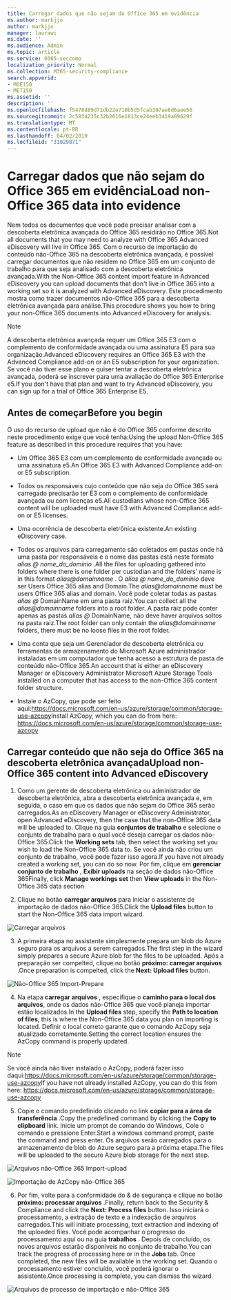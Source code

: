 ```yaml
---
title: Carregar dados que não sejam do Office 365 em evidência
ms.author: markjjo
author: markjjo
manager: laurawi
ms.date: ''
ms.audience: Admin
ms.topic: article
ms.service: O365-seccomp
localization_priority: Normal
ms.collection: M365-security-compliance
search.appverid:
- MOE150
- MET150
ms.assetid: ''
description: ''
ms.openlocfilehash: f5478d89d71db22e710b5d5fcab397ae8d6aee56
ms.sourcegitcommit: 2c5834235c32b2616e1813ce24eeb3419a09629f
ms.translationtype: MT
ms.contentlocale: pt-BR
ms.lasthandoff: 04/02/2019
ms.locfileid: "31029871"
---
```

# <a name="load-non-office-365-data-into-evidence"></a><span data-ttu-id="5a06a-102">Carregar dados que não sejam do Office 365 em evidência</span><span class="sxs-lookup"><span data-stu-id="5a06a-102">Load non-Office 365 data into evidence</span></span>

<span data-ttu-id="5a06a-103">Nem todos os documentos que você pode precisar analisar com a descoberta eletrônica avançada do Office 365 residirão no Office 365.</span><span class="sxs-lookup"><span data-stu-id="5a06a-103">Not all documents that you may need to analyze with Office 365 Advanced eDiscovery will live in Office 365.</span></span> <span data-ttu-id="5a06a-104">Com o recurso de importação de conteúdo não-Office 365 na descoberta eletrônica avançada, é possível carregar documentos que não residem no Office 365 em um conjunto de trabalho para que seja analisado com a descoberta eletrônica avançada.</span><span class="sxs-lookup"><span data-stu-id="5a06a-104">With the Non-Office 365 content import feature in Advanced eDiscovery you can upload documents that don't live in Office 365 into a working set so it is analyzed with Advanced eDiscovery.</span></span> <span data-ttu-id="5a06a-105">Este procedimento mostra como trazer documentos não-Office 365 para a descoberta eletrônica avançada para análise.</span><span class="sxs-lookup"><span data-stu-id="5a06a-105">This procedure shows you how to bring your non-Office 365 documents into Advanced eDiscovery for analysis.</span></span>

>[!Note]
><span data-ttu-id="5a06a-106">A descoberta eletrônica avançada requer um Office 365 E3 com o complemento de conformidade avançada ou uma assinatura E5 para sua organização.</span><span class="sxs-lookup"><span data-stu-id="5a06a-106">Advanced eDiscovery requires an Office 365 E3 with the Advanced Compliance add-on or an E5 subscription for your organization.</span></span> <span data-ttu-id="5a06a-107">Se você não tiver esse plano e quiser tentar a descoberta eletrônica avançada, poderá se inscrever para uma avaliação do Office 365 Enterprise e5.</span><span class="sxs-lookup"><span data-stu-id="5a06a-107">If you don't have that plan and want to try Advanced eDiscovery, you can sign up for a trial of Office 365 Enterprise E5.</span></span>

## <a name="before-you-begin"></a><span data-ttu-id="5a06a-108">Antes de começar</span><span class="sxs-lookup"><span data-stu-id="5a06a-108">Before you begin</span></span>
<span data-ttu-id="5a06a-109">O uso do recurso de upload que não é do Office 365 conforme descrito neste procedimento exige que você tenha:</span><span class="sxs-lookup"><span data-stu-id="5a06a-109">Using the upload Non-Office 365 feature as described in this procedure requires that you have:</span></span>

- <span data-ttu-id="5a06a-110">Um Office 365 E3 com um complemento de conformidade avançada ou uma assinatura e5.</span><span class="sxs-lookup"><span data-stu-id="5a06a-110">An Office 365 E3 with Advanced Compliance add-on or E5 subscription.</span></span>

- <span data-ttu-id="5a06a-111">Todos os responsáveis cujo conteúdo que não seja do Office 365 será carregado precisarão ter E3 com o complemento de conformidade avançada ou com licenças e5.</span><span class="sxs-lookup"><span data-stu-id="5a06a-111">All custodians whose non-Office 365 content will be uploaded must have E3 with Advanced Compliance add-on or E5 licenses.</span></span>

- <span data-ttu-id="5a06a-112">Uma ocorrência de descoberta eletrônica existente.</span><span class="sxs-lookup"><span data-stu-id="5a06a-112">An existing eDiscovery case.</span></span>

- <span data-ttu-id="5a06a-113">Todos os arquivos para carregamento são coletados em pastas onde há uma pasta por responsáveis e o nome das pastas está neste formato *alias @ nome_do_domínio* .</span><span class="sxs-lookup"><span data-stu-id="5a06a-113">All the files for uploading gathered into folders where there is one folder per custodian and the folders' name is in this format *alias@domainname* .</span></span> <span data-ttu-id="5a06a-114">O *alias @ nome_do_domínio* deve ser Users Office 365 alias and Domain.</span><span class="sxs-lookup"><span data-stu-id="5a06a-114">The *alias@domainname* must be users Office 365 alias and domain.</span></span> <span data-ttu-id="5a06a-115">Você pode coletar todas as pastas *alias @* DomainName em uma pasta raiz.</span><span class="sxs-lookup"><span data-stu-id="5a06a-115">You can collect all the *alias@domainname* folders into a root folder.</span></span> <span data-ttu-id="5a06a-116">A pasta raiz pode conter apenas as pastas *alias @* DomainName, não deve haver arquivos soltos na pasta raiz.</span><span class="sxs-lookup"><span data-stu-id="5a06a-116">The root folder can only contain the *alias@domainname* folders, there must be no loose files in the root folder.</span></span>

- <span data-ttu-id="5a06a-117">Uma conta que seja um Gerenciador de descoberta eletrônica ou ferramentas de armazenamento do Microsoft Azure administrador instaladas em um computador que tenha acesso à estrutura de pasta de conteúdo não-Office 365.</span><span class="sxs-lookup"><span data-stu-id="5a06a-117">An account that is either an eDiscovery Manager or eDiscovery Administrator Microsoft Azure Storage Tools installed on a computer that has access to the non-Office 365 content folder structure.</span></span>

- <span data-ttu-id="5a06a-118">Instale o AzCopy, que pode ser feito aqui:https://docs.microsoft.com/en-us/azure/storage/common/storage-use-azcopy</span><span class="sxs-lookup"><span data-stu-id="5a06a-118">Install AzCopy, which you can do from here: https://docs.microsoft.com/en-us/azure/storage/common/storage-use-azcopy</span></span>

## <a name="upload-non-office-365-content-into-advanced-ediscovery"></a><span data-ttu-id="5a06a-119">Carregar conteúdo que não seja do Office 365 na descoberta eletrônica avançada</span><span class="sxs-lookup"><span data-stu-id="5a06a-119">Upload non-Office 365 content into Advanced eDiscovery</span></span>

1. <span data-ttu-id="5a06a-120">Como um gerente de descoberta eletrônica ou administrador de descoberta eletrônica, abra a descoberta eletrônica avançada e, em seguida, o caso em que os dados que não sejam do Office 365 serão carregados.</span><span class="sxs-lookup"><span data-stu-id="5a06a-120">As an eDiscovery Manager or eDiscovery Administrator, open Advanced eDiscovery, then the case that the non-Office 365 data will be uploaded to.</span></span>  <span data-ttu-id="5a06a-121">Clique na guia **conjuntos de trabalho** e selecione o conjunto de trabalho para o qual você deseja carregar os dados não-Office 365.</span><span class="sxs-lookup"><span data-stu-id="5a06a-121">Click the **Working sets** tab, then select the working set you wish to load the Non-Office 365 data to.</span></span>  <span data-ttu-id="5a06a-122">Se você ainda não criou um conjunto de trabalho, você pode fazer isso agora.</span><span class="sxs-lookup"><span data-stu-id="5a06a-122">If you have not already created a working set, you can do so now.</span></span>  <span data-ttu-id="5a06a-123">Por fim, clique em **gerenciar conjunto de trabalho** , **Exibir uploads** na seção de dados não-Office 365</span><span class="sxs-lookup"><span data-stu-id="5a06a-123">Finally, click **Manage workings set** then **View uploads** in the Non-Office 365 data section</span></span>

2. <span data-ttu-id="5a06a-124">Clique no botão **carregar arquivos** para iniciar o assistente de importação de dados não-Office 365.</span><span class="sxs-lookup"><span data-stu-id="5a06a-124">Click the **Upload files** button to start the Non-Office 365 data import wizard.</span></span>

![Carregar arquivos](../media/574f4059-4146-4058-9df3-ec97cf28d7c7.png)

3. <span data-ttu-id="5a06a-126">A primeira etapa no assistente simplesmente prepara um blob do Azure seguro para os arquivos a serem carregados.</span><span class="sxs-lookup"><span data-stu-id="5a06a-126">The first step in the wizard simply prepares a secure Azure blob for the files to be uploaded.</span></span>  <span data-ttu-id="5a06a-127">Após a preparação ser compelted, clique no botão **próximo: carregar arquivos** .</span><span class="sxs-lookup"><span data-stu-id="5a06a-127">Once preparation is compelted, click the **Next: Upload files** button.</span></span>

![Não-Office 365 Import-Prepare](../media/0670a347-a578-454a-9b3d-e70ef47aec57.png)
 
4. <span data-ttu-id="5a06a-129">Na etapa **carregar arquivos** , especifique o **caminho para o local dos arquivos**, onde os dados não-Office 365 que você planeja importar estão localizados.</span><span class="sxs-lookup"><span data-stu-id="5a06a-129">In the **Upload files** step, specify the **Path to location of files**, this is where the Non-Office 365 data you plan on importing is located.</span></span>  <span data-ttu-id="5a06a-130">Definir o local correto garante que o comando AzCopy seja atualizado corretamente.</span><span class="sxs-lookup"><span data-stu-id="5a06a-130">Setting the correct location ensures the AzCopy command is properly updated.</span></span>

> [!NOTE]
> <span data-ttu-id="5a06a-131">Se você ainda não tiver instalado o AzCopy, poderá fazer isso daqui:https://docs.microsoft.com/en-us/azure/storage/common/storage-use-azcopy</span><span class="sxs-lookup"><span data-stu-id="5a06a-131">If you have not already installed AzCopy, you can do this from here: https://docs.microsoft.com/en-us/azure/storage/common/storage-use-azcopy</span></span>

5. <span data-ttu-id="5a06a-132">Copie o comando predefinido clicando no link **copiar para a área de transferência** .</span><span class="sxs-lookup"><span data-stu-id="5a06a-132">Copy the predefined command by clicking the **Copy to clipboard** link.</span></span> <span data-ttu-id="5a06a-133">Inicie um prompt de comando do Windows, Cole o comando e pressione Enter.</span><span class="sxs-lookup"><span data-stu-id="5a06a-133">Start a windows command prompt, paste the command and press enter.</span></span>  <span data-ttu-id="5a06a-134">Os arquivos serão carregados para o armazenamento de blob do Azure seguro para a próxima etapa.</span><span class="sxs-lookup"><span data-stu-id="5a06a-134">The files will be uploaded to the secure Azure blob storage for the next step.</span></span>

![Arquivos não-Office 365 Import-upload](../media/3ea53b5d-7f9b-4dfc-ba63-90a38c14d41a.png)

![Importação de AzCopy não-Office 365](../media/504e2dbe-f36f-4f36-9b08-04aea85d8250.png)

6. <span data-ttu-id="5a06a-137">Por fim, volte para a conformidade do & de segurança e clique no botão **próximo: processar arquivos** .</span><span class="sxs-lookup"><span data-stu-id="5a06a-137">Finally, return back to the Security & Compliance and click the **Next: Process files** button.</span></span>  <span data-ttu-id="5a06a-138">Isso iniciará o processamento, a extração de texto e a indexação de arquivos carregados.</span><span class="sxs-lookup"><span data-stu-id="5a06a-138">This will initiate processing, text extraction and indexing of the uploaded files.</span></span>  <span data-ttu-id="5a06a-139">Você pode acompanhar o progresso do processamento aqui ou na guia **trabalhos** .  Depois de concluído, os novos arquivos estarão disponíveis no conjunto de trabalho.</span><span class="sxs-lookup"><span data-stu-id="5a06a-139">You can track the progress of processing here or in the **Jobs** tab.  Once completed, the new files will be available in the working set.</span></span>  <span data-ttu-id="5a06a-140">Quando o processamento estiver concluído, você poderá ignorar o assistente.</span><span class="sxs-lookup"><span data-stu-id="5a06a-140">Once processing is complete, you can dismiss the wizard.</span></span>

![Arquivos de processo de importação e não-Office 365](../media/218b1545-416a-4a9f-9b25-3b70e8508f67.png)

